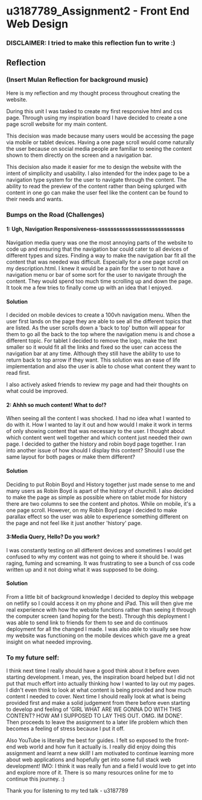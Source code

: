 # u3187789_Assignment2 - Front End Web Design

### DISCLAIMER: I tried to make this reflection fun to write :)

## Reflection

### (Insert Mulan Reflection for background music)

Here is my reflection and my thought process throughout creating the website.

During this unit I was tasked to create my first responsive html and css page. Through using my inspiration board I have decided to create a one page scroll website for my main content.

This decision was made because many users would be accessing the page via mobile or tablet devices. Having a one page scroll would come naturally the user because on social media people are familiar to seeing the content shown to them directly on the screen and a navigation bar.

This decision also made it easier for me to design the website with the intent of simplicity and usability. I also intended for the index page to be a navigation type system for the user to navigate through the content. The ability to read the preview of the content rather than being splurged with content in one go can make the user feel like the content can be found to their needs and wants.

### Bumps on the Road (Challenges)

#### 1: Ugh, Navigation Responsiveness-sssssssssssssssssssssssssssss

Navigation media query was one the most annoying parts of the website to code up and ensuring that the navigation bar could cater to all devices of different types and sizes. Finding a way to make the navigation bar fit all the content that was needed was difficult. Especially for a one page scroll on my description.html. I knew it would be a pain for the user to not have a navigation menu or bar of some sort for the user to navigate through the content. They would spend too much time scrolling up and down the page. It took me a few tries to finally come up with an idea that I enjoyed.

#### Solution

I decided on mobile devices to create a 100vh navigation menu. When the user first lands on the page they are able to see all the different topics that are listed. As the user scrolls down a 'back to top' button will appear for them to go all the back to the top where the navigation menu is and chose a different topic. For tablet I decided to remove the logo, make the text smaller so it would fit all the links and fixed so the user can access the navigation bar at any time. Although they still have the ability to use to return back to top arrow if they want. This solution was an ease of life implementation and also the user is able to chose what content they want to read first.

I also actively asked friends to review my page and had their thoughts on what could be improved.

#### 2: Ahhh so much content! What to do!?

When seeing all the content I was shocked. I had no idea what I wanted to do with it. How I wanted to lay it out and how would I make it work in terms of only showing content that was necessary to the user. I thought about which content went well together and which content just needed their own page. I decided to gather the history and robin boyd page together. I ran into another issue of how should I display this content? Should I use the same layout for both pages or make them different?

#### Solution

Deciding to put Robin Boyd and History together just made sense to me and many users as Robin Boyd is apart of the history of churchill. I also decided to make the page as simple as possible where on tablet mode for history there are two columns to see the content and photos. While on mobile, it's a one page scroll. However, on my Robin Boyd page i decided to make parallax effect so the user was able to experience something different on the page and not feel like it just another 'history' page.

#### 3:Media Query, Hello? Do you work?

I was constantly testing on all different devices and sometimes I would get confused to why my content was not going to where it should be. I was raging, fuming and screaming. It was frustrating to see a bunch of css code written up and it not doing what it was supposed to be doing.

#### Solution

From a little bit of background knowledge I decided to deploy this webpage on netlify so I could access it on my phone and iPad. This will then give me real experience with how the website functions rather than seeing it through the computer screen (and hoping for the best). Through this deployment I was able to send link to friends for them to see and do continuos deployment for all the changed I made. I was also able to visually see how my website was functioning on the mobile devices which gave me a great insight on what needed improving.

### To my future self:

I think next time I really should have a good think about it before even starting development. I mean, yes, the inspiration board helped but I did not put that much effort into actually thinking how I wanted to lay out my pages. I didn't even think to look at what content is being provided and how much content I needed to cover. Next time I should really look at what is being provided first and make a solid judgement from there before even starting to develop and feeling of 'GIRL WHAT ARE WE GONNA DO WITH THIS CONTENT? HOW AM I SUPPOSED TO LAY THIS OUT. OMG. IM DONE'. Then proceeds to leave the assignment to a later life problem which then becomes a feeling of stress because I put it off.

Also YouTube is literally the best for guides. I felt so exposed to the front-end web world and how fun it actually is. I really did enjoy doing this assignment and learnt a new skill! I am motivated to continue learning more about web applications and hopefully get into some full stack web development! IMO: I think it was really fun and a field I would love to get into and explore more of it. There is so many resources online for me to continue this journey. :)

Thank you for listening to my ted talk - u3187789
